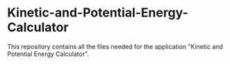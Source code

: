 # Kinetic-and-Potential-Energy-Calculator
This repository contains all the files needed for the application "Kinetic and Potential Energy Calculator".
